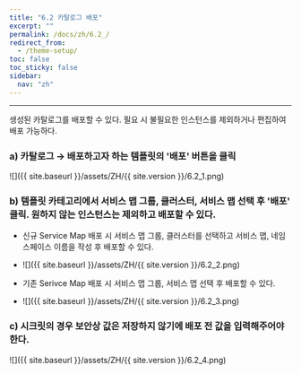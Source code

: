 ```yaml
---
title: "6.2 카탈로그 배포"
excerpt: ""
permalink: /docs/zh/6.2_/
redirect_from:
  - /theme-setup/
toc: false
toc_sticky: false
sidebar:
  nav: "zh"
---
```


---
생성된 카탈로그를 배포할 수 있다. 필요 시 불필요한 인스턴스를 제외하거나 편집하여 배포 가능하다.

### a\) 카탈로그 →  배포하고자 하는 템플릿의 '배포' 버튼을 클릭
![]({{ site.baseurl }}/assets/ZH/{{ site.version }}/6.2_1.png)

### b\) 템플릿 카테고리에서 서비스 맵 그룹, 클러스터, 서비스 맵 선택 후 '배포' 클릭. 원하지 않는 인스턴스는 제외하고 배포할 수 있다.

* 신규 Service Map 배포 시 서비스 맵 그룹, 클러스터를 선택하고 서비스 맵, 네임스페이스 이름을 작성 후 배포할 수 있다.
* ![]({{ site.baseurl }}/assets/ZH/{{ site.version }}/6.2_2.png)

* 기존 Serivce Map 배포 시 서비스 맵 그룹, 서비스 맵 선택 후 배포할 수 있다.
* ![]({{ site.baseurl }}/assets/ZH/{{ site.version }}/6.2_3.png)

### c\) 시크릿의 경우 보안상 값은 저장하지 않기에 배포 전 값을 입력해주어야 한다.
![]({{ site.baseurl }}/assets/ZH/{{ site.version }}/6.2_4.png)
